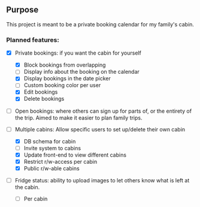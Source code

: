 ## Purpose

This project is meant to be a private booking calendar for my family's cabin.

### Planned features:
- [x] Private bookings: if you want the cabin for yourself
  - [x] Block bookings from overlapping
  - [ ] Display info about the booking on the calendar
  - [x] Display bookings in the date picker
  - [ ] Custom booking color per user
  - [x] Edit bookings
  - [x] Delete bookings
  
- [ ] Open bookings: where others can sign up for parts of, or the entirety of the trip. Aimed to make it easier to plan
  family trips.

- [ ] Multiple cabins: Allow specific users to set up/delete their own cabin
  - [x] DB schema for cabin
  - [ ] Invite system to cabins
  - [x] Update front-end to view different cabins
  - [x] Restrict r/w-access per cabin
  - [x] Public r/w-able cabins

- [ ] Fridge status: ability to upload images to let others know what is left at the cabin.
  - [ ] Per cabin
